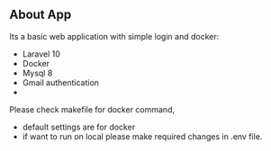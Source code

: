 
## About App

Its a basic web application with simple login and docker:

- Laravel 10
- Docker 
- Mysql 8
- Gmail authentication
- 

Please check makefile for docker command,
 - default settings are for docker
 - if want to run on local please make required changes in .env file.
